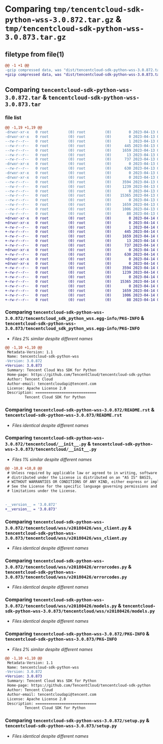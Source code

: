 # Comparing `tmp/tencentcloud-sdk-python-wss-3.0.872.tar.gz` & `tmp/tencentcloud-sdk-python-wss-3.0.873.tar.gz`

## filetype from file(1)

```diff
@@ -1 +1 @@
-gzip compressed data, was "dist/tencentcloud-sdk-python-wss-3.0.872.tar", last modified: Thu Apr 13 01:09:24 2023, max compression
+gzip compressed data, was "dist/tencentcloud-sdk-python-wss-3.0.873.tar", last modified: Fri Apr 14 01:02:43 2023, max compression
```

## Comparing `tencentcloud-sdk-python-wss-3.0.872.tar` & `tencentcloud-sdk-python-wss-3.0.873.tar`

### file list

```diff
@@ -1,19 +1,19 @@
-drwxr-xr-x   0 root         (0) root         (0)        0 2023-04-13 01:09:24.000000 tencentcloud-sdk-python-wss-3.0.872/
-drwxr-xr-x   0 root         (0) root         (0)        0 2023-04-13 01:09:24.000000 tencentcloud-sdk-python-wss-3.0.872/tencentcloud_sdk_python_wss.egg-info/
--rw-r--r--   0 root         (0) root         (0)        1 2023-04-13 01:09:24.000000 tencentcloud-sdk-python-wss-3.0.872/tencentcloud_sdk_python_wss.egg-info/dependency_links.txt
--rw-r--r--   0 root         (0) root         (0)      445 2023-04-13 01:09:24.000000 tencentcloud-sdk-python-wss-3.0.872/tencentcloud_sdk_python_wss.egg-info/SOURCES.txt
--rw-r--r--   0 root         (0) root         (0)     1659 2023-04-13 01:09:24.000000 tencentcloud-sdk-python-wss-3.0.872/tencentcloud_sdk_python_wss.egg-info/PKG-INFO
--rw-r--r--   0 root         (0) root         (0)       13 2023-04-13 01:09:24.000000 tencentcloud-sdk-python-wss-3.0.872/tencentcloud_sdk_python_wss.egg-info/top_level.txt
--rw-r--r--   0 root         (0) root         (0)      737 2023-04-13 01:09:24.000000 tencentcloud-sdk-python-wss-3.0.872/README.rst
-drwxr-xr-x   0 root         (0) root         (0)        0 2023-04-13 01:09:24.000000 tencentcloud-sdk-python-wss-3.0.872/tencentcloud/
--rw-r--r--   0 root         (0) root         (0)      630 2023-04-13 01:09:24.000000 tencentcloud-sdk-python-wss-3.0.872/tencentcloud/__init__.py
-drwxr-xr-x   0 root         (0) root         (0)        0 2023-04-13 01:09:24.000000 tencentcloud-sdk-python-wss-3.0.872/tencentcloud/wss/
-drwxr-xr-x   0 root         (0) root         (0)        0 2023-04-13 01:09:24.000000 tencentcloud-sdk-python-wss-3.0.872/tencentcloud/wss/v20180426/
--rw-r--r--   0 root         (0) root         (0)     3594 2023-04-13 01:09:24.000000 tencentcloud-sdk-python-wss-3.0.872/tencentcloud/wss/v20180426/wss_client.py
--rw-r--r--   0 root         (0) root         (0)     1239 2023-04-13 01:09:24.000000 tencentcloud-sdk-python-wss-3.0.872/tencentcloud/wss/v20180426/errorcodes.py
--rw-r--r--   0 root         (0) root         (0)        0 2023-04-13 01:09:24.000000 tencentcloud-sdk-python-wss-3.0.872/tencentcloud/wss/v20180426/__init__.py
--rw-r--r--   0 root         (0) root         (0)    15365 2023-04-13 01:09:24.000000 tencentcloud-sdk-python-wss-3.0.872/tencentcloud/wss/v20180426/models.py
--rw-r--r--   0 root         (0) root         (0)        0 2023-04-13 01:09:24.000000 tencentcloud-sdk-python-wss-3.0.872/tencentcloud/wss/__init__.py
--rw-r--r--   0 root         (0) root         (0)     1659 2023-04-13 01:09:24.000000 tencentcloud-sdk-python-wss-3.0.872/PKG-INFO
--rw-r--r--   0 root         (0) root         (0)     1006 2023-04-13 01:09:24.000000 tencentcloud-sdk-python-wss-3.0.872/setup.py
--rw-r--r--   0 root         (0) root         (0)       88 2023-04-13 01:09:24.000000 tencentcloud-sdk-python-wss-3.0.872/setup.cfg
+drwxr-xr-x   0 root         (0) root         (0)        0 2023-04-14 01:02:43.000000 tencentcloud-sdk-python-wss-3.0.873/
+drwxr-xr-x   0 root         (0) root         (0)        0 2023-04-14 01:02:43.000000 tencentcloud-sdk-python-wss-3.0.873/tencentcloud_sdk_python_wss.egg-info/
+-rw-r--r--   0 root         (0) root         (0)        1 2023-04-14 01:02:43.000000 tencentcloud-sdk-python-wss-3.0.873/tencentcloud_sdk_python_wss.egg-info/dependency_links.txt
+-rw-r--r--   0 root         (0) root         (0)      445 2023-04-14 01:02:43.000000 tencentcloud-sdk-python-wss-3.0.873/tencentcloud_sdk_python_wss.egg-info/SOURCES.txt
+-rw-r--r--   0 root         (0) root         (0)     1659 2023-04-14 01:02:43.000000 tencentcloud-sdk-python-wss-3.0.873/tencentcloud_sdk_python_wss.egg-info/PKG-INFO
+-rw-r--r--   0 root         (0) root         (0)       13 2023-04-14 01:02:43.000000 tencentcloud-sdk-python-wss-3.0.873/tencentcloud_sdk_python_wss.egg-info/top_level.txt
+-rw-r--r--   0 root         (0) root         (0)      737 2023-04-14 01:02:43.000000 tencentcloud-sdk-python-wss-3.0.873/README.rst
+drwxr-xr-x   0 root         (0) root         (0)        0 2023-04-14 01:02:43.000000 tencentcloud-sdk-python-wss-3.0.873/tencentcloud/
+-rw-r--r--   0 root         (0) root         (0)      630 2023-04-14 01:02:43.000000 tencentcloud-sdk-python-wss-3.0.873/tencentcloud/__init__.py
+drwxr-xr-x   0 root         (0) root         (0)        0 2023-04-14 01:02:43.000000 tencentcloud-sdk-python-wss-3.0.873/tencentcloud/wss/
+drwxr-xr-x   0 root         (0) root         (0)        0 2023-04-14 01:02:43.000000 tencentcloud-sdk-python-wss-3.0.873/tencentcloud/wss/v20180426/
+-rw-r--r--   0 root         (0) root         (0)     3594 2023-04-14 01:02:43.000000 tencentcloud-sdk-python-wss-3.0.873/tencentcloud/wss/v20180426/wss_client.py
+-rw-r--r--   0 root         (0) root         (0)     1239 2023-04-14 01:02:43.000000 tencentcloud-sdk-python-wss-3.0.873/tencentcloud/wss/v20180426/errorcodes.py
+-rw-r--r--   0 root         (0) root         (0)        0 2023-04-14 01:02:43.000000 tencentcloud-sdk-python-wss-3.0.873/tencentcloud/wss/v20180426/__init__.py
+-rw-r--r--   0 root         (0) root         (0)    15365 2023-04-14 01:02:43.000000 tencentcloud-sdk-python-wss-3.0.873/tencentcloud/wss/v20180426/models.py
+-rw-r--r--   0 root         (0) root         (0)        0 2023-04-14 01:02:43.000000 tencentcloud-sdk-python-wss-3.0.873/tencentcloud/wss/__init__.py
+-rw-r--r--   0 root         (0) root         (0)     1659 2023-04-14 01:02:43.000000 tencentcloud-sdk-python-wss-3.0.873/PKG-INFO
+-rw-r--r--   0 root         (0) root         (0)     1006 2023-04-14 01:02:43.000000 tencentcloud-sdk-python-wss-3.0.873/setup.py
+-rw-r--r--   0 root         (0) root         (0)       88 2023-04-14 01:02:43.000000 tencentcloud-sdk-python-wss-3.0.873/setup.cfg
```

### Comparing `tencentcloud-sdk-python-wss-3.0.872/tencentcloud_sdk_python_wss.egg-info/PKG-INFO` & `tencentcloud-sdk-python-wss-3.0.873/tencentcloud_sdk_python_wss.egg-info/PKG-INFO`

 * *Files 2% similar despite different names*

```diff
@@ -1,10 +1,10 @@
 Metadata-Version: 1.1
 Name: tencentcloud-sdk-python-wss
-Version: 3.0.872
+Version: 3.0.873
 Summary: Tencent Cloud Wss SDK for Python
 Home-page: https://github.com/TencentCloud/tencentcloud-sdk-python
 Author: Tencent Cloud
 Author-email: tencentcloudapi@tencent.com
 License: Apache License 2.0
 Description: ============================
         Tencent Cloud SDK for Python
```

### Comparing `tencentcloud-sdk-python-wss-3.0.872/README.rst` & `tencentcloud-sdk-python-wss-3.0.873/README.rst`

 * *Files identical despite different names*

### Comparing `tencentcloud-sdk-python-wss-3.0.872/tencentcloud/__init__.py` & `tencentcloud-sdk-python-wss-3.0.873/tencentcloud/__init__.py`

 * *Files 1% similar despite different names*

```diff
@@ -10,8 +10,8 @@
 # Unless required by applicable law or agreed to in writing, software
 # distributed under the License is distributed on an "AS IS" BASIS,
 # WITHOUT WARRANTIES OR CONDITIONS OF ANY KIND, either express or implied.
 # See the License for the specific language governing permissions and
 # limitations under the License.
 
 
-__version__ = '3.0.872'
+__version__ = '3.0.873'
```

### Comparing `tencentcloud-sdk-python-wss-3.0.872/tencentcloud/wss/v20180426/wss_client.py` & `tencentcloud-sdk-python-wss-3.0.873/tencentcloud/wss/v20180426/wss_client.py`

 * *Files identical despite different names*

### Comparing `tencentcloud-sdk-python-wss-3.0.872/tencentcloud/wss/v20180426/errorcodes.py` & `tencentcloud-sdk-python-wss-3.0.873/tencentcloud/wss/v20180426/errorcodes.py`

 * *Files identical despite different names*

### Comparing `tencentcloud-sdk-python-wss-3.0.872/tencentcloud/wss/v20180426/models.py` & `tencentcloud-sdk-python-wss-3.0.873/tencentcloud/wss/v20180426/models.py`

 * *Files identical despite different names*

### Comparing `tencentcloud-sdk-python-wss-3.0.872/PKG-INFO` & `tencentcloud-sdk-python-wss-3.0.873/PKG-INFO`

 * *Files 2% similar despite different names*

```diff
@@ -1,10 +1,10 @@
 Metadata-Version: 1.1
 Name: tencentcloud-sdk-python-wss
-Version: 3.0.872
+Version: 3.0.873
 Summary: Tencent Cloud Wss SDK for Python
 Home-page: https://github.com/TencentCloud/tencentcloud-sdk-python
 Author: Tencent Cloud
 Author-email: tencentcloudapi@tencent.com
 License: Apache License 2.0
 Description: ============================
         Tencent Cloud SDK for Python
```

### Comparing `tencentcloud-sdk-python-wss-3.0.872/setup.py` & `tencentcloud-sdk-python-wss-3.0.873/setup.py`

 * *Files identical despite different names*

